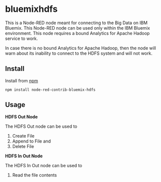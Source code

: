 bluemixhdfs
========================
This is a Node-RED node meant for connecting to the Big Data on IBM Bluemix.
This Node-RED node can be used only within the IBM Bluemix environment. This node requires a bound Analytics for Apache Hadoop service to work.  

In case there is no bound Analytics for Apache Hadoop, then the node will warn about its inability to connect to the HDFS system and will not work.  


Install
-------
Install from [npm](http://npmjs.org)
```
npm install node-red-contrib-bluemix-hdfs
```

Usage
-------

**HDFS Out Node**

The HDFS Out node can be used to 

1. Create File
2. Append to File and 
3. Delete File

  
**HDFS In Out Node**

The HDFS In Out node can be used to 

1. Read the file contents
